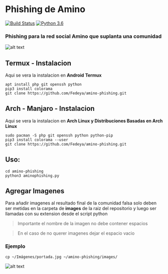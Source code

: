 # Phishing de Amino

[![Build Status](https://travis-ci.org/Fedeya/amino-phishing.svg?branch=master)](https://travis-ci.org/Fedeya/amino-phishing)
[![Python 3.6](https://img.shields.io/badge/python-3.6%20%7C%203.7-green.svg)](https://www.python.org/downloads/release/python-360/)



### Phishing para la red social Amino que suplanta una comunidad

  ![alt text](https://i.imgur.com/EG1q7yf.png) 



## Termux - Instalacion

 Aqui se vera la instalacion en **Android** **Termux**


```
apt install php git openssh python
pip3 install colorama
git clone https://github.com/Fedeya/amino-phishing.git
```

## Arch - Manjaro - Instalacion

 Aqui se vera la instalacion  en **Arch Linux y Distribuciones Basadas en Arch Linux**


```
sudo pacman -S php git openssh python python-pip
pip3 install colorama --user
git clone https://github.com/Fedeya/amino-phishing.git
```

## Uso:

```
cd amino-phishing
python3 aminophishing.py
```

## Agregar Imagenes


Para añadir imagenes al resultado final de la comunidad falsa solo deben ser metidas en la carpeta de **images** de la raiz del repositorio y luego ser llamadas con su extension desde el script python 

> Importante el nombre de la imagen no debe contener espacios

> En el caso de no querer imagenes dejar el espacio vacio

### Ejemplo

```
cp ~/Imágenes/portada.jpg ~/amino-phishing/images/
```
![alt text](https://i.imgur.com/9HUdBFA.png)
